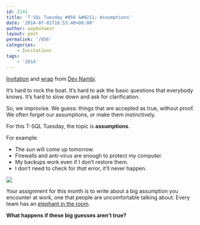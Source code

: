 ```yaml
---
id: 2141
title: 'T-SQL Tuesday #056 &#8211; Assumptions'
date: '2014-07-01T16:53:40+00:00'
author: way0utwest
layout: post
permalink: '/056'
categories:
    - Invitations
tags:
    - '2014'
---
```


[Invitation](http://devnambi.com/2014/tsql-tuesday/) and [wrap](http://devnambi.com/2014/tsql-tuesday-summary/) from [Dev Nambi](http://devnambi.com).

<div id="wrap"><div class="container">It’s hard to rock the boat.  
It’s hard to ask the basic questions that everybody knows.  
It’s hard to slow down and ask for clarification.

So, we improvise. We guess: things that are accepted as true, without proof. We often forget our assumptions, or make them instinctively.

For this T-SQL Tuesday, the topic is **assumptions**.

For example:

- The sun will come up tomorrow.
- Firewalls and anti-virus are enough to protect my computer.
- My backups work even if I don’t restore them.
- I don’t need to check for *that* error, it’ll never happen.

![](http://devnambi.com/images/elephant_room.jpg)

Your assignment for this month is to write about a big assumption you encounter at work, one that people are uncomfortable talking about. Every team has an [elephant in the room](http://en.wikipedia.org/wiki/Elephant_in_the_room).

**What happens if these big guesses aren’t true?**

</div></div>
